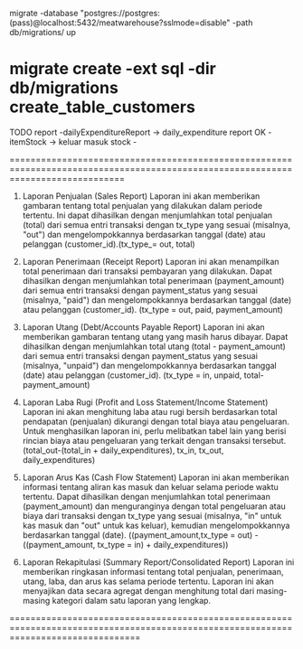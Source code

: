 migrate  -database "postgres://postgres:(pass)@localhost:5432/meatwarehouse?sslmode=disable" -path db/migrations/  up

 migrate create -ext sql -dir db/migrations create_table_customers
=================================================================================================================================
 TODO
 report	
 	-dailyExpenditureReport									-> daily_expenditure report OK
	-itemStock												-> keluar masuk stock		-

==================================================================================================================================

1. Laporan Penjualan (Sales Report) 
	Laporan ini akan memberikan gambaran tentang total penjualan yang dilakukan dalam periode tertentu. Ini dapat dihasilkan dengan menjumlahkan total penjualan (total) dari semua entri transaksi dengan tx_type yang sesuai (misalnya, "out") dan mengelompokkannya berdasarkan tanggal (date) atau pelanggan (customer_id).(tx_type_= out, total)

2. Laporan Penerimaan (Receipt Report)
	Laporan ini akan menampilkan total penerimaan dari transaksi pembayaran yang dilakukan. Dapat dihasilkan dengan menjumlahkan total penerimaan (payment_amount) dari semua entri transaksi dengan payment_status yang sesuai (misalnya, "paid") dan mengelompokkannya berdasarkan tanggal (date) atau pelanggan (customer_id). (tx_type = out, paid, payment_amount)

3. Laporan Utang (Debt/Accounts Payable Report)
	Laporan ini akan memberikan gambaran tentang utang yang masih harus dibayar. Dapat dihasilkan dengan menjumlahkan total utang (total - payment_amount) dari semua entri transaksi dengan payment_status yang sesuai (misalnya, "unpaid") dan mengelompokkannya berdasarkan tanggal (date) atau pelanggan (customer_id). (tx_type = in, unpaid, total-payment_amount)

4. Laporan Laba Rugi (Profit and Loss Statement/Income Statement)
	Laporan ini akan menghitung laba atau rugi bersih berdasarkan total pendapatan (penjualan) dikurangi dengan total biaya atau pengeluaran. Untuk menghasilkan laporan ini, perlu melibatkan tabel lain yang berisi rincian biaya atau pengeluaran yang terkait dengan transaksi tersebut. (total_out-(total_in + daily_expenditures), tx_in, tx_out, daily_expenditures)

5. Laporan Arus Kas (Cash Flow Statement)
	Laporan ini akan memberikan informasi tentang aliran kas masuk dan keluar selama periode waktu tertentu. Dapat dihasilkan dengan menjumlahkan total penerimaan (payment_amount) dan menguranginya dengan total pengeluaran atau biaya dari transaksi dengan tx_type yang sesuai (misalnya, "in" untuk kas masuk dan "out" untuk kas keluar), kemudian mengelompokkannya berdasarkan tanggal (date).
	((payment_amount,tx_type = out) - ((payment_amount, tx_type = in) + daily_expenditures))

6. Laporan Rekapitulasi (Summary Report/Consolidated Report)
	Laporan ini memberikan ringkasan informasi tentang total penjualan, penerimaan, utang, laba, dan arus kas selama periode tertentu. Laporan ini akan menyajikan data secara agregat dengan menghitung total dari masing-masing kategori dalam satu laporan yang lengkap.

=====================================================================================================================================